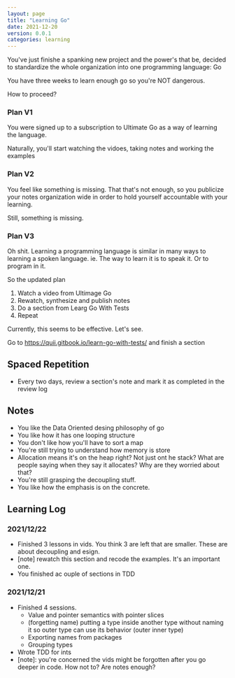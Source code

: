 ```yaml
---
layout: page
title: "Learning Go"
date: 2021-12-20
version: 0.0.1
categories: learning
---
```


You've just finishe a spanking new project and the power's that be, decided to standardize
the whole organization into one programming language: Go

You have three weeks to learn enough go so you're NOT dangerous.

How to proceed?

### Plan V1

You were signed up to a subscription to Ultimate Go as a way of learning the language.

Naturally, you'll start watching the vidoes, taking notes and working the examples

### Plan V2

You feel like something is missing. That that's not enough, so you publicize your notes
organization wide in order to hold yourself accountable with your learning.

Still, something is missing.

### Plan V3

Oh shit. Learning a programming language is similar in many ways to learning a spoken language. ie. The way to
learn it is to speak it. Or to program in it.

So the updated plan

1. Watch a video from Ultimage Go
2. Rewatch, synthesize and publish notes
3. Do a section from Learg Go With Tests
4. Repeat

Currently, this seems to be effective. Let's see.

Go to https://quii.gitbook.io/learn-go-with-tests/ and finish a section

## Spaced Repetition

- Every two days, review a section's note and mark it as completed in the review log

## Notes

- You like the Data Oriented desing philosophy of go
- You like how it has one looping structure
- You don't like how you'll have to sort a map
- You're still trying to understand how memory is store
- Allocation means it's on the heap right? Not just ont he stack? What are people saying when they say it allocates? Why are they worried about that?
- You're still grasping the decoupling stuff.
- You like how the emphasis is on the concrete.

## Learning Log

### 2021/12/22

- Finished 3 lessons in vids. You think 3 are left that are smaller. These are about decoupling and esign.
- [note] rewatch this section and recode the examples. It's an important one.
- You finished ac ouple of sections in TDD

### 2021/12/21

- Finished 4 sessions.
  - Value and pointer semantics with pointer slices
  - (forgetting name) putting a type inside another type without naming it so outer type can use its behavior (outer inner type)
  - Exporting names from packages
  - Grouping types
- Wrote TDD for ints
- [note]: you're concerned the vids might be forgotten after you go deeper in code. How not to? Are notes enough?
